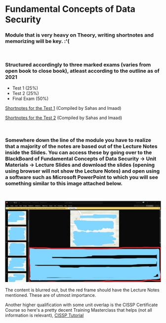 # Fundamental Concepts of Data Security

### Module that is very heavy on Theory, writing shortnotes and memorizing will be key. :'(

<br>

### Structured accordingly to three marked exams (varies from open book to close book), atleast according to the outline as of 2021

* Test 1 (25%) 
* Test 2 (25%)
* Final Exam (50%)

[Shortnotes for the Test 1](https://docs.google.com/document/d/12725vD05o8YgN6cBgoTLYrFEIabaRlsWXeESN0ub9Lo/edit?usp=sharing) (Compiled by Sahas and Imaad)

[Shortnotes for the Test 2](https://docs.google.com/document/d/1pmPLvwXq3goTBcieJTRxcJSLhPpXOY6a2BrEXbSJ5GM/edit?usp=sharing) (Compiled by Sahas and Imaad)

<br>

### Somewhere down the line of the module you have to realize that a majority of the notes are based out of the Lecture Notes inside the Slides. You can access these by going over to the BlackBoard of Fundamental Concepts of Data Security -> Unit Materials -> Lecture Slides and **download** the slides (opening using browser will not show the Lecture Notes) and open using a software such as Microsoft PowerPoint to which you will see something similar to this image attached below. 

<br>

![Lecture Slide Preview](/assets/LectureSlidePreview.jpg)

The content is blurred out, but the red frame should have the Lecture Notes mentioned. These are of utmost importance. 

Another higher qualification with some unit overlap is the CISSP Certificate Course so here's a pretty decent Training Masterclass that helps (not all information is relevant),
[CISSP Tutorial](https://www.youtube.com/watch?v=i6vKjSa20iw)